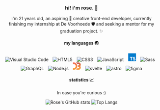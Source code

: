 <div id="toc" align="center">
  <h3>hi! i'm rose. 👋</h3>

I'm 21 years old, an aspiring 🌱 creative front-end developer, currently finishing my internship at De Voorhoede 🛡️ and seeking a mentor for my graduation project. ✨


<h4>my languages 🌏</h4>
<img alt="Visual Studio Code" width="26px" src="https://cdn.jsdelivr.net/gh/devicons/devicon/icons/vscode/vscode-original.svg" style="padding-right:10px;" />
<img  alt="HTML5" width="26px" src="https://cdn.jsdelivr.net/gh/devicons/devicon/icons/html5/html5-original.svg" style="padding-right:10px;" />
<img  alt="CSS3" width="26px" src="https://cdn.jsdelivr.net/gh/devicons/devicon/icons/css3/css3-original.svg" style="padding-right:10px;" />
<img  alt="JavaScript" width="26px" src="https://cdn.jsdelivr.net/gh/devicons/devicon/icons/javascript/javascript-original.svg" style="padding-right:10px;" />
<img src="https://raw.githubusercontent.com/devicons/devicon/master/icons/typescript/typescript-original.svg" alt="typescript" width="26" style="padding-right: 10px;"/>
<img alt="Sass" width="26px" src="https://cdn.jsdelivr.net/gh/devicons/devicon/icons/sass/sass-original.svg" style="padding-right:10px;" />
<img alt="GraphQL" width="26px" src="https://cdn.jsdelivr.net/gh/devicons/devicon/icons/graphql/graphql-plain.svg" style="padding-right:10px;" />
<img alt="Node.js" width="26px" src="https://cdn.jsdelivr.net/gh/devicons/devicon/icons/nodejs/nodejs-original.svg" style="padding-right:10px;" />
<img  src="https://raw.githubusercontent.com/devicons/devicon/master/icons/d3js/d3js-original.svg" alt="d3js" width="26" style="padding-right: 10px;"/>
<img  src="https://upload.wikimedia.org/wikipedia/commons/1/1b/Svelte_Logo.svg" alt="svelte" width="26" style="padding-right: 10px;"/>
<img  src="https://cdn.jsdelivr.net/gh/devicons/devicon/icons/astro/astro-original.svg" alt="astro" width="26" style="padding-right: 10px;"/>
<img src="https://www.vectorlogo.zone/logos/figma/figma-icon.svg" alt="figma" width="26"/>

<!--
- 🧠 I’m currently learning ...
- 👯 I’m looking to collaborate on ...
- 🤔 I’m looking for help with ...
- 💬 Ask me about ...
- 📫 How to reach me: ...
- 😄 Pronouns: ...
- ⚡ Fun fact: ...
-->

<br>

#### statistics 📈
In case you're curious :)

![Rose's GitHub stats](https://github-readme-stats.vercel.app/api?username=rosemulazada&show_icons=true&theme=dracula)
![Top Langs](https://github-readme-stats.vercel.app/api/top-langs/?username=rosemulazada&size_weight=0.5&count_weight=0.5&theme=dracula&langs_count=7&layout=compact)
</div>


